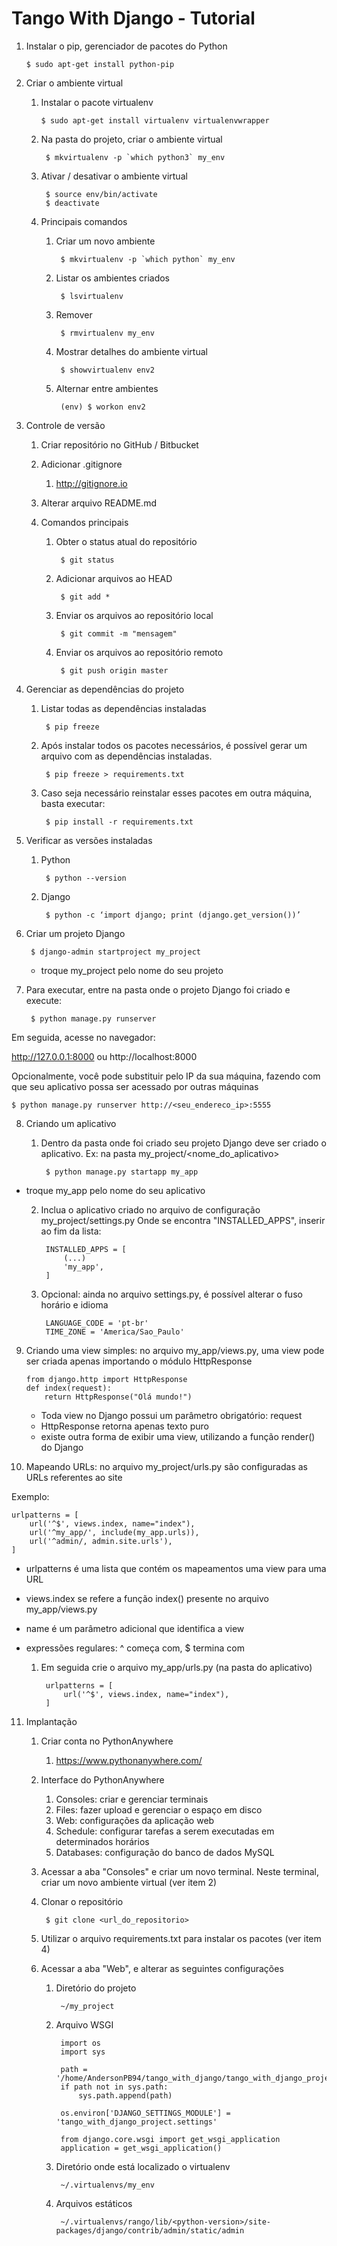 # Tango With Django - Tutorial

1.  Instalar o pip, gerenciador de pacotes do Python

        $ sudo apt-get install python-pip

2.  Criar o ambiente virtual

    1.  Instalar o pacote virtualenv
    
            $ sudo apt-get install virtualenv virtualenvwrapper

    2. Na pasta do projeto, criar o ambiente virtual
	 
	        $ mkvirtualenv -p `which python3` my_env

    3. Ativar / desativar o ambiente virtual
	
            $ source env/bin/activate
            $ deactivate
    
    4. Principais comandos
        
        1. Criar um novo ambiente
            
                $ mkvirtualenv -p `which python` my_env
                       
        2. Listar os ambientes criados
            
                $ lsvirtualenv

        3. Remover
            
                $ rmvirtualenv my_env

        4. Mostrar detalhes do ambiente virtual
            
                $ showvirtualenv env2

        5. Alternar entre ambientes
            
                (env) $ workon env2

3.  Controle de versão
 
    1. Criar repositório no GitHub / Bitbucket
    
    2. Adicionar .gitignore
        1.  http://gitignore.io
    
    3. Alterar arquivo README.md
    
    4. Comandos principais
        1. Obter o status atual do repositório

                $ git status
        2. Adicionar arquivos ao HEAD

                $ git add *
            
        3. Enviar os arquivos ao repositório local

                $ git commit -m "mensagem" 

        4. Enviar os arquivos ao repositório remoto

                $ git push origin master 


4. Gerenciar as dependências do projeto

    1. Listar todas as dependências instaladas
	
	        $ pip freeze

    2. Após instalar todos os pacotes necessários, é possível gerar um arquivo com as dependências instaladas.
	
	        $ pip freeze > requirements.txt

    3. Caso seja necessário reinstalar esses pacotes em outra máquina, basta executar:
	
	        $ pip install -r requirements.txt

5.  Verificar as versões instaladas
    1. Python
	
	        $ python --version

    2. Django
	
	        $ python -c ‘import django; print (django.get_version())’

6. Criar um projeto Django
	
	    $ django-admin startproject my_project
	* troque my_project pelo nome do seu projeto

7. Para executar, entre na pasta onde o projeto Django foi criado e execute:
	
	    $ python manage.py runserver

Em seguida, acesse no navegador: 

http://127.0.0.1:8000 ou http://localhost:8000
	
Opcionalmente, você pode substituir pelo IP da sua máquina, fazendo com que seu aplicativo possa ser acessado por outras máquinas

    $ python manage.py runserver http://<seu_endereco_ip>:5555

8.  Criando um aplicativo 

    1. Dentro da pasta onde foi criado seu projeto Django deve ser criado o aplicativo. Ex: na pasta my_project/<nome_do_aplicativo>

            $ python manage.py startapp my_app
		
 * troque my_app pelo nome do seu aplicativo

    2. Inclua o aplicativo criado no arquivo de configuração my_project/settings.py
Onde se encontra "INSTALLED_APPS", inserir ao fim da lista:
	
	        INSTALLED_APPS = [
		        (...)
		        'my_app',
	        ]

    3. Opcional: ainda no arquivo settings.py, é possível alterar o fuso horário e idioma
    
            LANGUAGE_CODE = 'pt-br'
            TIME_ZONE = 'America/Sao_Paulo'

9.  Criando uma view simples: no arquivo my_app/views.py, uma view pode ser criada apenas importando o módulo HttpResponse

        from django.http import HttpResponse
        def index(request):
            return HttpResponse("Olá mundo!")

	* Toda view no Django possui um parâmetro obrigatório: request
	* HttpResponse retorna apenas texto puro
	* existe outra forma de exibir uma view, utilizando a função render() do Django

10. Mapeando URLs: no arquivo my_project/urls.py são configuradas as URLs referentes ao site

Exemplo:

    urlpatterns = [
        url('^$', views.index, name="index"), 
        url('^my_app/', include(my_app.urls)), 
        url('^admin/, admin.site.urls'),
    ]


* urlpatterns é uma lista que contém os mapeamentos uma view para uma URL
* views.index se refere a função index() presente no arquivo my_app/views.py
* name é um parâmetro adicional que identifica a view
* expressões regulares:
    ^ começa com, $ termina com

    1. Em seguida crie o arquivo my_app/urls.py (na pasta do aplicativo)

            urlpatterns = [
                url('^$', views.index, name="index"), 
            ]

11. Implantação

    1. Criar conta no PythonAnywhere
        1. https://www.pythonanywhere.com/
        
    2. Interface do PythonAnywhere
        1. Consoles: criar e gerenciar terminais 
        2. Files: fazer upload e gerenciar o espaço em disco
        3. Web: configurações da aplicação web
        4. Schedule: configurar tarefas a serem executadas em determinados horários
        5. Databases: configuração do banco de dados MySQL
    
    3. Acessar a aba "Consoles" e criar um novo terminal. Neste terminal, criar um novo ambiente virtual (ver item 2)
    
    4. Clonar o repositório
    
            $ git clone <url_do_repositorio>
    
    5. Utilizar o arquivo requirements.txt para instalar os pacotes (ver item 4)
    
    6. Acessar a aba "Web", e alterar as seguintes configurações
        1. Diretório do projeto
        
                ~/my_project

        2. Arquivo WSGI
        
                import os
                import sys

                path = '/home/AndersonPB94/tango_with_django/tango_with_django_project'
                if path not in sys.path:
                    sys.path.append(path)
                
                os.environ['DJANGO_SETTINGS_MODULE'] = 'tango_with_django_project.settings'
                
                from django.core.wsgi import get_wsgi_application
                application = get_wsgi_application()
 
        3. Diretório onde está localizado o virtualenv
        
                ~/.virtualenvs/my_env

        4. Arquivos estáticos
                
                ~/.virtualenvs/rango/lib/<python-version>/site-packages/django/contrib/admin/static/admin
 
        
